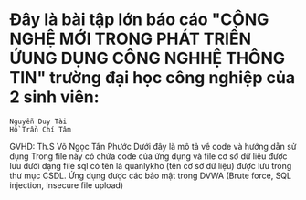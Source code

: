 # Đây là bài tập lớn báo cáo "CÔNG NGHỆ MỚI TRONG PHÁT TRIỂN ỨUNG DỤNG CÔNG NGHHỆ THÔNG TIN" trường đại học công nghiệp của 2 sinh viên: 
    Nguyễn Duy Tài
    Hồ Trần Chí Tâm
GVHD: Th.S Võ Ngọc Tấn Phước
Dưới đây là mô tả về code và hướng dẫn sử dụng
Trong file này có chứa code của ứng dụng và file cơ sở dữ liệu được lưu dưới dạng file sql có tên là quanlykho (tên cơ sở dữ liệu) được lưu trong thư mục CSDL. 
Ứng dụng được các bảo mật trong DVWA (Brute force, SQL injection, Insecure file upload)
